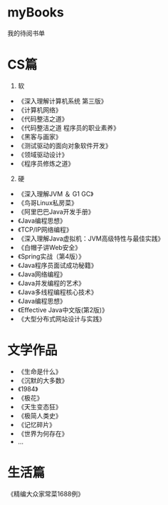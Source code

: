 # myBooks
我的待阅书单

# CS篇

1. 软

- 《深入理解计算机系统 第三版》
- 《计算机网络》
- 《代码整洁之道》
- 《代码整洁之道 程序员的职业素养》
- 《黑客与画家》
- 《测试驱动的面向对象软件开发》
- 《领域驱动设计》
- 《程序员修炼之道》

2. 硬

- 《深入理解JVM ＆ G1 GC》
- 《鸟哥Linux私房菜》
- 《阿里巴巴Java开发手册》
- 《Java编程思想》
- 《TCP/IP网络编程》
- 《深入理解Java虚拟机：JVM高级特性与最佳实践》
- 《白帽子讲Web安全》
- 《Spring实战（第4版）》
- 《Java程序员面试成功秘籍》
- 《Java网络编程》
- 《Java并发编程的艺术》
- 《Java多线程编程核心技术》
- 《Java编程思想》
- 《Effective Java中文版(第2版)》
- 《大型分布式网站设计与实践》

# 文学作品

- 《生命是什么》
- 《沉默的大多数》
- 《1984》
- 《极花》
- 《天生变态狂》
- 《极简人类史》
- 《记忆碎片》
- 《世界为何存在》
- ...

# 生活篇

《精编大众家常菜1688例》

